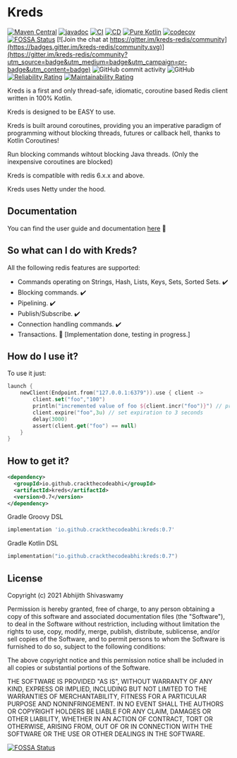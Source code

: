 # Kreds 

[![Maven Central](https://img.shields.io/maven-central/v/io.github.crackthecodeabhi/kreds.svg?label=Maven%20Central)](https://search.maven.org/search?q=g:%22io.github.crackthecodeabhi%22%20AND%20a:%22kreds%22)
[![javadoc](https://javadoc.io/badge2/io.github.crackthecodeabhi/kreds/javadoc.svg)](https://javadoc.io/doc/io.github.crackthecodeabhi/kreds)
[![CI](https://github.com/crackthecodeabhi/kreds/actions/workflows/ci.yml/badge.svg)](https://github.com/crackthecodeabhi/kreds/actions/workflows/ci.yml)
[![CD](https://github.com/crackthecodeabhi/kreds/actions/workflows/gradle-publish.yml/badge.svg?branch=release)](https://github.com/crackthecodeabhi/kreds/actions/workflows/gradle-publish.yml)
[![Pure Kotlin](https://img.shields.io/badge/100%25-kotlin-blue.svg)](https://kotlinlang.org/)
[![codecov](https://codecov.io/gh/crackthecodeabhi/kreds/branch/main/graph/badge.svg?token=Y4XBBIH4BC)](https://codecov.io/gh/crackthecodeabhi/kreds)
[![FOSSA Status](https://app.fossa.com/api/projects/git%2Bgithub.com%2Fcrackthecodeabhi%2Fkreds.svg?type=shield)](https://app.fossa.com/projects/git%2Bgithub.com%2Fcrackthecodeabhi%2Fkreds?ref=badge_shield)
[![Join the chat at https://gitter.im/kreds-redis/community](https://badges.gitter.im/kreds-redis/community.svg)](https://gitter.im/kreds-redis/community?utm_source=badge&utm_medium=badge&utm_campaign=pr-badge&utm_content=badge)
![GitHub commit activity](https://img.shields.io/github/commit-activity/m/crackthecodeabhi/kreds)
![GitHub](https://img.shields.io/github/license/crackthecodeabhi/kreds)
[![Reliability Rating](https://sonarcloud.io/api/project_badges/measure?project=crackthecodeabhi_kreds&metric=reliability_rating)](https://sonarcloud.io/summary/new_code?id=crackthecodeabhi_kreds)
[![Maintainability Rating](https://sonarcloud.io/api/project_badges/measure?project=crackthecodeabhi_kreds&metric=sqale_rating)](https://sonarcloud.io/summary/new_code?id=crackthecodeabhi_kreds)


Kreds is a first and only thread-safe, idiomatic, coroutine based Redis client written in 100% Kotlin.

Kreds is designed to be EASY to use.

Kreds is built around coroutines, providing you an imperative paradigm of programming without blocking threads, futures or callback hell, thanks to Kotlin Coroutines!

Run blocking commands wihtout blocking Java threads. (Only the inexpensive coroutines are blocked)

Kreds is compatible with redis 6.x.x and above.

Kreds uses Netty under the hood.

## Documentation
You can find the user guide and documentation [here](https://crackthecodeabhi.github.io/kreds) :construction:

## So what can I do with Kreds?

All the following redis features are supported:

* Commands operating on Strings, Hash, Lists, Keys, Sets, Sorted Sets. :heavy_check_mark:
* Blocking commands. :heavy_check_mark: 
* Pipelining. :heavy_check_mark:
* Publish/Subscribe. :heavy_check_mark:
* Connection handling commands. :heavy_check_mark:
* Transactions. :construction: [Implementation done, testing in progress.]

## How do I use it?

To use it just:
```kotlin
launch {
    newClient(Endpoint.from("127.0.0.1:6379")).use { client ->
        client.set("foo","100") 
        println("incremented value of foo ${client.incr("foo")}") // prints 101
        client.expire("foo",3u) // set expiration to 3 seconds
        delay(3000)
        assert(client.get("foo") == null)
    }
}
```

## How to get it?

```xml
<dependency>
  <groupId>io.github.crackthecodeabhi</groupId>
  <artifactId>kreds</artifactId>
  <version>0.7</version>
</dependency>
```

Gradle Groovy DSL

```groovy
implementation 'io.github.crackthecodeabhi:kreds:0.7'

```
Gradle Kotlin DSL
```kotlin
implementation("io.github.crackthecodeabhi:kreds:0.7")
```

## License

Copyright (c) 2021 Abhijith Shivaswamy

Permission is hereby granted, free of charge, to any person obtaining a copy of this software and associated documentation files (the "Software"), to deal in the Software without restriction, including without limitation the rights to use, copy, modify, merge, publish, distribute, sublicense, and/or sell copies of the Software, and to permit persons to whom the Software is furnished to do so, subject to the following conditions:

The above copyright notice and this permission notice shall be included in all copies or substantial portions of the Software.

THE SOFTWARE IS PROVIDED "AS IS", WITHOUT WARRANTY OF ANY KIND, EXPRESS OR IMPLIED, INCLUDING BUT NOT LIMITED TO THE WARRANTIES OF MERCHANTABILITY, FITNESS FOR A PARTICULAR PURPOSE AND NONINFRINGEMENT. IN NO EVENT SHALL THE AUTHORS OR COPYRIGHT HOLDERS BE LIABLE FOR ANY CLAIM, DAMAGES OR OTHER LIABILITY, WHETHER IN AN ACTION OF CONTRACT, TORT OR OTHERWISE, ARISING FROM, OUT OF OR IN CONNECTION WITH THE SOFTWARE OR THE USE OR OTHER DEALINGS IN THE SOFTWARE.




[![FOSSA Status](https://app.fossa.com/api/projects/git%2Bgithub.com%2Fcrackthecodeabhi%2Fkreds.svg?type=large)](https://app.fossa.com/projects/git%2Bgithub.com%2Fcrackthecodeabhi%2Fkreds?ref=badge_large)

